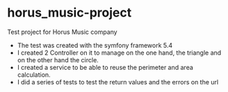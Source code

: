 # horus_music-project
Test project for Horus Music company

- The test was created with the symfony framework 5.4
- I created 2 Controller on it to manage on the one hand, the triangle and on the other hand the circle.
- I created a service to be able to reuse the perimeter and area calculation.
- I did a series of tests to test the return values ​​and the errors on the url
